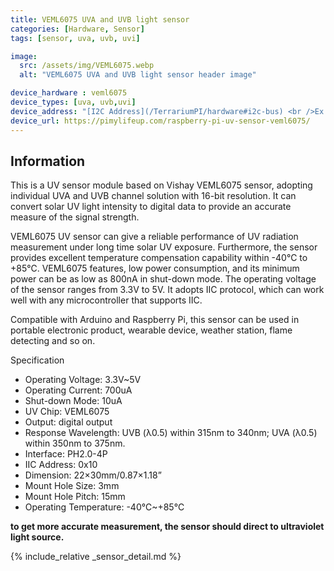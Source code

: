 ```yaml
---
title: VEML6075 UVA and UVB light sensor
categories: [Hardware, Sensor]
tags: [sensor, uva, uvb, uvi]

image:
  src: /assets/img/VEML6075.webp
  alt: "VEML6075 UVA and UVB light sensor header image"

device_hardware : veml6075
device_types: [uva, uvb,uvi]
device_address: "[I2C Address](/TerrariumPI/hardware#i2c-bus) <br />Ex: `0x44`"
device_url: https://pimylifeup.com/raspberry-pi-uv-sensor-veml6075/
---
```


## Information
This is a UV sensor module based on Vishay VEML6075 sensor, adopting individual UVA and UVB channel solution with 16-bit resolution. It can convert solar UV light intensity to digital data to provide an accurate measure of the signal strength.

VEML6075 UV sensor can give a reliable performance of UV radiation measurement under long time solar UV exposure. Furthermore, the sensor provides excellent temperature compensation capability within -40℃ to +85℃. VEML6075 features, low power consumption, and its minimum power can be as low as 800nA in shut-down mode. The operating voltage of the sensor ranges from 3.3V to 5V. It adopts IIC protocol, which can work well with any microcontroller that supports IIC.

Compatible with Arduino and Raspberry Pi, this sensor can be used in portable electronic product, wearable device, weather station, flame detecting and so on.

Specification
- Operating Voltage: 3.3V~5V
- Operating Current: 700uA
- Shut-down Mode: 10uA
- UV Chip: VEML6075
- Output: digital output
- Response Wavelength: UVB (λ0.5) within 315nm to 340nm; UVA (λ0.5) within 350nm to 375nm.
- Interface: PH2.0-4P
- IIC Address: 0x10
- Dimension: 22×30mm/0.87×1.18”
- Mount Hole Size: 3mm
- Mount Hole Pitch: 15mm
- Operating Temperature: -40℃~+85℃

**to get more accurate measurement, the sensor should direct to ultraviolet light source.**

{% include_relative _sensor_detail.md %}
